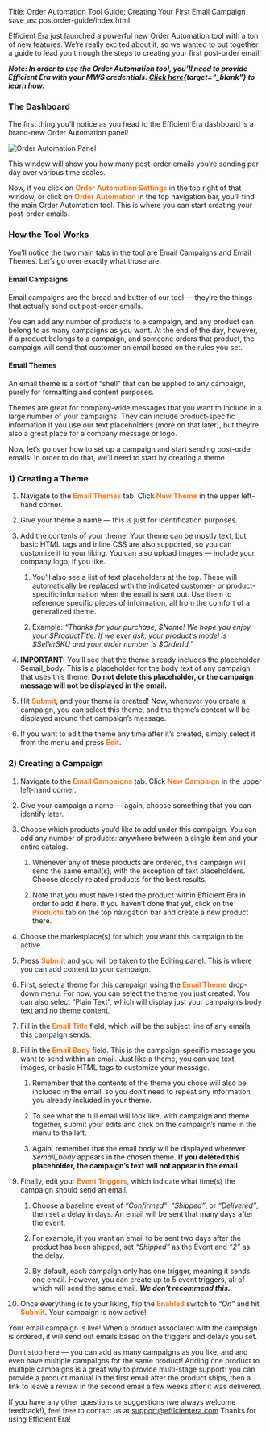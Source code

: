 Title: Order Automation Tool Guide: Creating Your First Email Campaign
save_as: postorder-guide/index.html

Efficient Era just launched a powerful new Order Automation tool with a ton of new features. We’re really excited about it, so we wanted to put together a guide to lead you through the steps to creating your first post-order email!

***Note: In order to use the Order Automation tool, you’ll need to provide Efficient Era with your MWS credentials. [Click here](https://efficientera.com/blog/2015/08/registering-your-amazon-account-with-mws.html){target="_blank"} to learn how.*** 

### The Dashboard

The first thing you’ll notice as you head to the Efficient Era dashboard is a brand-new Order Automation panel!

![Order Automation Panel](/images/pages/postorder-panel.png)

This window will show you how many post-order emails you’re sending per day over various time scales.

Now, if you click on <font color="FF751A">**Order Automation Settings**</font> in the top right of that window, or click on <font color="FF751A">**Order Automation**</font> in the top navigation bar, you’ll find the main Order Automation tool. This is where you can start creating your post-order emails.

### How the Tool Works

You’ll notice the two main tabs in the tool are Email Campaigns and Email Themes. Let’s go over exactly what those are.

#### Email Campaigns

Email campaigns are the bread and butter of our tool — they’re the things that actually send out post-order emails. 

You can add any number of products to a campaign, and any product can belong to as many campaigns as you want. At the end of the day, however, if a product belongs to a campaign, and someone orders that product, the campaign will send that customer an email based on the rules you set.

#### Email Themes

An email theme is a sort of “shell” that can be applied to any campaign, purely for formatting and content purposes. 

Themes are great for company-wide messages that you want to include in a large number of your campaigns. They can include product-specific information if you use our text placeholders (more on that later), but they’re also a great place for a company message or logo. 

Now, let’s go over how to set up a campaign and start sending post-order emails! In order to do that, we’ll need to start by creating a theme.

### 1) Creating a Theme

1. Navigate to the <font color="FF751A">**Email Themes**</font> tab. Click <font color="FF751A">**New Theme**</font> in the upper left-hand corner.

2. Give your theme a name — this is just for identification purposes.

3. Add the contents of your theme! Your theme can be mostly text, but basic HTML tags and inline CSS are also supported, so you can customize it to your liking. You can also upload images — include your company logo, if you like.  
	1. You’ll also see a list of text placeholders at the top. These will automatically be replaced with the indicated customer- or product-specific information when the email is sent out. Use them to reference specific pieces of information, all from the comfort of a generalized theme.  
	
	2. Example: *“Thanks for your purchase, $Name! We hope you enjoy your $ProductTitle. If we ever ask, your product’s model is $SellerSKU and your order number is $OrderId.”*  

4. **IMPORTANT:** You’ll see that the theme already includes the placeholder $email_body. This is a placeholder for the body text of any campaign that uses this theme. **Do not delete this placeholder, or the campaign message will not be displayed in the email.**

5. Hit <font color="FF751A">**Submit**</font>, and your theme is created! Now, whenever you create a campaign, you can select this theme, and the theme’s content will be displayed around that campaign’s message.

6. If you want to edit the theme any time after it’s created, simply select it from the menu and press <font color="FF751A">**Edit**</font>.

### 2) Creating a Campaign

1. Navigate to the <font color="FF751A">**Email Campaigns**</font> tab. Click <font color="FF751A">**New Campaign**</font> in the upper left-hand corner.

2. Give your campaign a name — again, choose something that you can identify later.

3. Choose which products you’d like to add under this campaign. You can add any number of products: anywhere between a single item and your entire catalog.  
	1. Whenever any of these products are ordered, this campaign will send the same email(s), with the exception of text placeholders. Choose closely related products for the best results.  
	
	2. Note that you must have listed the product within Efficient Era in order to add it here. If you haven’t done that yet, click on the <font color="FF751A">**Products**</font> tab on the top navigation bar and create a new product there.

4. Choose the marketplace(s) for which you want this campaign to be active.

5. Press <font color="FF751A">**Submit**</font> and you will be taken to the Editing panel. This is where you can add content to your campaign.

6. First, select a theme for this campaign using the <font color="FF751A">**Email Theme**</font> drop-down menu. For now, you can select the theme you just created. You can also select “Plain Text”, which will display just your campaign’s body text and no theme content.

7. Fill in the <font color="FF751A">**Email Title**</font> field, which will be the subject line of any emails this campaign sends.

8. Fill in the <font color="FF751A">**Email Body**</font> field. This is the campaign-specific message you want to send within an email. Just like a theme, you can use text, images, or basic HTML tags to customize your message.  

	1. Remember that the contents of the theme you chose will also be included in the email, so you don’t need to repeat any information you already included in your theme.  
	
	2. To see what the full email will look like, with campaign and theme together, submit your edits and click on the campaign’s name in the menu to the left.
	  
	3. Again, remember that the email body will be displayed wherever *$email_body* appears in the chosen theme. **If you deleted this placeholder, the campaign’s text will not appear in the email.**
	
9. Finally, edit your <font color="FF751A">**Event Triggers**</font>, which indicate what time(s) the campaign should send an email. 
 
	1. Choose a baseline event of *“Confirmed”*, *“Shipped”*, or *“Delivered”*, then set a delay in days. An email will be sent that many days after the event.  
	
	2. For example, if you want an email to be sent two days after the product has been shipped, set *“Shipped”* as the Event and *“2”* as the delay.
  
	3. By default, each campaign only has one trigger, meaning it sends one email. However, you can create up to 5 event triggers, all of which will send the same email. ***We don’t recommend this.*** 
	
10. Once everything is to your liking, flip the <font color="FF751A">**Enabled**</font> switch to *“On”* and hit <font color="FF751A">**Submit**</font>. Your campaign is now active!

Your email campaign is live! When a product associated with the campaign is ordered, it will send out emails based on the triggers and delays you set.  

Don’t stop here — you can add as many campaigns as you like, and and even have multiple campaigns for the same product! Adding one product to multiple campaigns is a great way to provide multi-stage support: you can provide a product manual in the first email after the product ships, then a link to leave a review in the second email a few weeks after it was delivered. 

If you have any other questions or suggestions (we always welcome feedback!), feel free to contact us at [support@efficientera.com](mailto:support@efficientera.com) Thanks for using Efficient Era!
